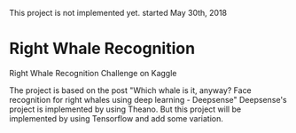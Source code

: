 This project is not implemented yet.
started May 30th, 2018

# Right Whale Recognition
Right Whale Recognition Challenge on Kaggle

The project is based on the post "Which whale is it, anyway? Face recognition for right whales using deep learning  - Deepsense"
Deepsense's project is implemented by using Theano. But this project will be implemented by using Tensorflow and add some variation.

